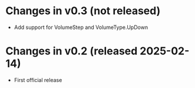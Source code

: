 # Changes in v0.3 (not released)
- Add support for VolumeStep and VolumeType.UpDown

# Changes in v0.2 (released 2025-02-14)
- First official release
